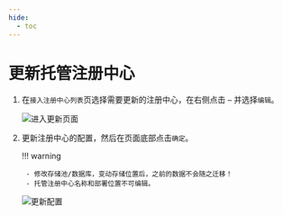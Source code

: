 ```yaml
---
hide:
  - toc
---
```


# 更新托管注册中心

1. 在`接入注册中心列表`页选择需要更新的注册中心，在右侧点击 `⋯` 并选择`编辑`。

    ![进入更新页面](https://docs.daocloud.io/daocloud-docs-images/docs/skoala/registry/managed/registry-lcm/imgs/update01.png)

2. 更新注册中心的配置，然后在页面底部点击`确定`。

    !!! warning

        - 修改存储池/数据库，变动存储位置后，之前的数据不会随之迁移！
        - 托管注册中心名称和部署位置不可编辑。

    ![更新配置](https://docs.daocloud.io/daocloud-docs-images/docs/skoala/registry/managed/registry-lcm/imgs/update02.png)
